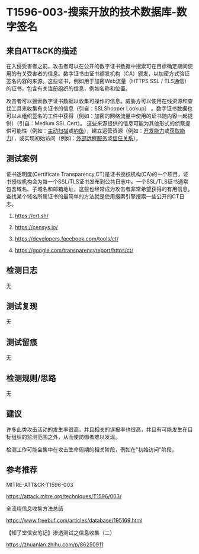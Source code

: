 # T1596-003-搜索开放的技术数据库-数字签名

## 来自ATT&CK的描述

在入侵受害者之前，攻击者可以在公开的数字证书数据中搜索可在目标确定期间使用的有关受害者的信息。数字证书由证书颁发机构（CA）颁发，以加密方式验证签名内容的来源。这些证书，例如用于加密Web流量（HTTPS SSL / TLS通信）的证书，包含有关注册组织的信息，例如名称和位置。

攻击者可以搜索数字证书数据以收集可操作的信息。威胁方可以使用在线资源和查找工具来收集有关证书的信息（引自：SSLShopper Lookup） 。数字证书数据也可以从组织签名的工件中获得（例如：加密的网络流量中使用的证书随内容一起提供）（引自：Medium SSL Cert）。 这些来源提供的信息可能为其他形式的侦察提供可能性（例如：[主动扫描](https://contribute.knowledge.qihoo.net/detail/technique/T1595)或[钓鱼](https://contribute.knowledge.qihoo.net/detail/technique/T1598)），建立运营资源（例如：[开发能力](https://contribute.knowledge.qihoo.net/detail/technique/T1587)或[获取能力](https://contribute.knowledge.qihoo.net/detail/technique/T1588)），或实现初始访问（例如：[外部远程服务](https://contribute.knowledge.qihoo.net/detail/technique/T1133)或[信任关系](https://contribute.knowledge.qihoo.net/detail/technique/T1199)）。

## 测试案例

证书透明度(Certificate Transparency,CT)是证书授权机构(CA)的一个项目，证书授权机构会为每一个SSL/TLS证书发布到公共日志中。一个SSL/TLS证书通常包含域名、子域名和邮箱地址，这些也经常成为攻击者非常希望获得的有用信息。查找某个域名所属证书的最简单的方法就是使用搜索引擎搜索一些公开的CT日志。

1. <https://crt.sh/>

2. <https://censys.io/>

3. <https://developers.facebook.com/tools/ct/>

4. <https://google.com/transparencyreport/https/ct/>

## 检测日志

无

## 测试复现

无

## 测试留痕

无

## 检测规则/思路

无

## 建议

许多此类攻击活动的发生率很高，并且相关的误报率也很高，并且有可能发生在目标组织的监测范围之外，从而使防御者难以发现。

检测工作可能会集中在攻击生命周期的相关阶段，例如在"初始访问"阶段。

## 参考推荐

MITRE-ATT&CK-T1596-003

<https://attack.mitre.org/techniques/T1596/003/>

全流程信息收集方法总结

<https://www.freebuf.com/articles/database/195169.html>

【知了堂信安笔记】渗透测试之信息收集（二）

<https://zhuanlan.zhihu.com/p/86250911>
